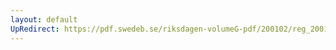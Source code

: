 ```yaml
---
layout: default
UpRedirect: https://pdf.swedeb.se/riksdagen-volumeG-pdf/200102/reg_200102/reg_200102_0082.pdf
---
```

